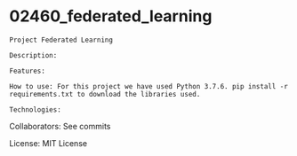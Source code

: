 # 02460_federated_learning


    Project Federated Learning
    
    Description: 
    
    Features: 
    
    How to use: For this project we have used Python 3.7.6. pip install -r requirements.txt to download the libraries used.
    
    Technologies: 
   
   Collaborators: See commits
   
   License: MIT License
